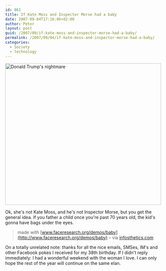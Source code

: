 ```yaml
---
id: 861
title: If Kate Moss and Inspector Morse had a baby
date: 2007-09-04T17:16:06+02:00
author: Peter
layout: post
guid: /2007/09/if-kate-moss-and-inspector-morse-had-a-baby/
permalink: /2007/09/04/if-kate-moss-and-inspector-morse-had-a-baby/
categories:
  - Society
  - technology
---
```

[<img  width="500" src="http://farm2.static.flickr.com/1146/1322307260_a1d2a2bca4.jpg" alt="Donald Trump's nightmare" height="453" />](http://www.flickr.com/photos/pforret/1322307260/ "Photo Sharing")

Ok, she's not Kate Moss, and he's not Inspector Morse, but you get the general idea. If you father a child once you're past 70 years old, the kid's gonna have bags under the eyes.

> made with [www.faceresearch.org/demos/baby](http://www.faceresearch.org/demos/baby) &#8211; via [infosthetics.com](http://infosthetics.com/archives/2007/09/make_a_baby_face_average.html)

On a totally unrelated note: thanks for all the nice emails, SMSes, IM's and other Facebook pokes I received for my 38th birthday. If I didn't reply immediately: I had a wonderful weekend with the woman I love. I can only hope the rest of the year will continue on the same elan.